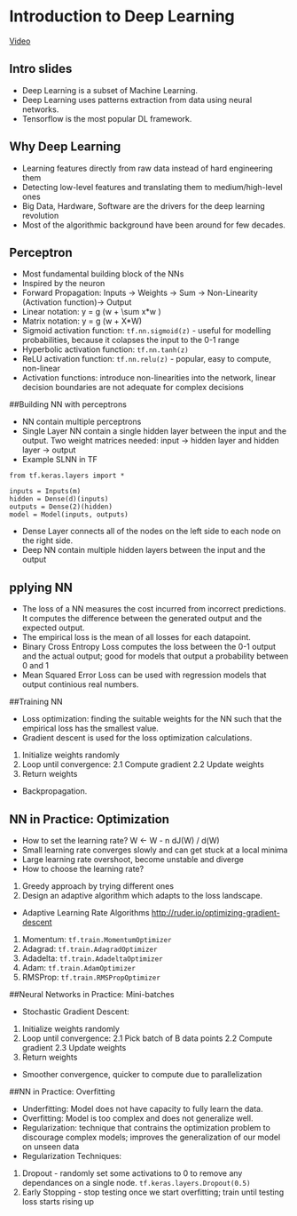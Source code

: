 # Introduction to Deep Learning

[Video](https://www.youtube.com/watch?v=5v1JnYv_yWs&index=1&list=PLtBw6njQRU-rwp5__7C0oIVt26ZgjG9NI)

## Intro slides
* Deep Learning is a subset of Machine Learning.
* Deep Learning uses patterns extraction from data using neural networks.
* Tensorflow is the most popular DL framework.

## Why Deep Learning
* Learning features directly from raw data instead of hard engineering them
* Detecting low-level features and translating them to medium/high-level ones
* Big Data, Hardware, Software are the drivers for the deep learning revolution
* Most of the algorithmic background have been around for few decades.

## Perceptron
* Most fundamental building block of the NNs
* Inspired by the neuron
* Forward Propagation: Inputs -> Weights -> Sum -> Non-Linearity (Activation function)-> Output
* Linear notation: y = g (w + \sum x*w )
* Matrix notation: y = g (w + X*W)
* Sigmoid activation function: `tf.nn.sigmoid(z)` - useful for modelling probabilities, because it colapses the input to the 0-1 range
* Hyperbolic activation function: `tf.nn.tanh(z)`
* ReLU activation function: `tf.nn.relu(z)` - popular, easy to compute, non-linear
* Activation functions: introduce non-linearities into the network, linear decision boundaries are not adequate for complex decisions

##Building NN with perceptrons
* NN contain multiple perceptrons
* Single Layer NN contain a single hidden layer between the input and the output. Two weight matrices needed: input -> hidden layer and hidden layer -> output
* Example SLNN in TF
```
from tf.keras.layers import *

inputs = Inputs(m)
hidden = Dense(d)(inputs)
outputs = Dense(2)(hidden)
model = Model(inputs, outputs)
```
* Dense Layer connects all of the nodes on the left side to each node on the right side.
* Deep NN contain multiple hidden layers between the input and the output

## pplying NN
* The loss of a NN measures the cost incurred from incorrect predictions. It computes the difference between the generated output and the expected output.
* The empirical loss is the mean of all losses for each datapoint.
* Binary Cross Entropy Loss computes the loss between the 0-1 output and the actual output; good for models that output a probability between 0 and 1
* Mean Squared Error Loss can be used with regression models that output continious real numbers.

##Training NN
* Loss optimization: finding the suitable weights for the NN such that the empirical loss has the smallest value.
* Gradient descent is used for the loss optimization calculations.
1. Initialize weights randomly
2. Loop until convergence:
2.1 Compute gradient
2.2 Update weights
3. Return weights
* Backpropagation.

## NN in Practice: Optimization
* How to set the learning rate? W <- W - n dJ(W) / d(W)
* Small learning rate converges slowly and can get stuck at a local minima
* Large learning rate overshoot, become unstable and diverge
* How to choose the learning rate?
1. Greedy approach by trying different ones
2. Design an adaptive algorithm which adapts to the loss landscape.
* Adaptive Learning Rate Algorithms http://ruder.io/optimizing-gradient-descent
1. Momentum: `tf.train.MomentumOptimizer`
2. Adagrad: `tf.train.AdagradOptimizer`
3. Adadelta: `tf.train.AdadeltaOptimizer`
4. Adam: `tf.train.AdamOptimizer`
5. RMSProp: `tf.train.RMSPropOptimizer`

##Neural Networks in Practice: Mini-batches
* Stochastic Gradient Descent:
1. Initialize weights randomly
2. Loop until convergence:
2.1 Pick batch of B data points
2.2 Compute gradient
2.3 Update weights
3. Return weights
* Smoother convergence, quicker to compute due to parallelization

##NN in Practice: Overfitting
* Underfitting: Model does not have capacity to fully learn the data.
* Overfitting: Model is too complex and does not generalize well.
* Regularization: technique that contrains the optimization problem to discourage complex models; improves the generalization of our model on unseen data
* Regularization Techniques:
1. Dropout - randomly set some activations to 0 to remove any dependances on a single node. `tf.keras.layers.Dropout(0.5)`
2. Early Stopping - stop testing once we start overfitting; train until testing loss starts rising up
